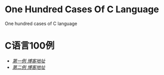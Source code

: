 # One Hundred Cases Of C Language
One hundred cases of C language

# C语言100例
- [_第一例 博客地址_](https://blog.csdn.net/CalledJoker/article/details/86606403)
- [_第二例 博客地址_](https://blog.csdn.net/CalledJoker/article/details/86616563)
